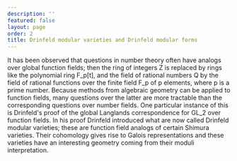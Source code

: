 ```yaml
---
description: ''
featured: false
layout: page
order: 2
title: Drinfeld modular varieties and Drinfeld modular forms
---
```

It has been observed that questions in number theory often have analogs over global function fields; then the ring of integers Z is replaced by rings like the polynomial ring F_p[t], and the field of rational numbers Q by the field of rational functions over the finite field F_p of p elements, where p is a prime number. Because methods from algebraic geometry can be applied to function fields, many questions over the latter are more tractable than the corresponding questions over number fields. One particular instance of this is Drinfeld's proof of the global Langlands correspondence for GL_2 over function fields. In his proof Drinfeld introduced what are now called Drinfeld modular varieties; these are function field analogs of certain Shimura varieties. Their cohomology gives rise to Galois representations and these varieties have an interesting geometry coming from their moduli interpretation.